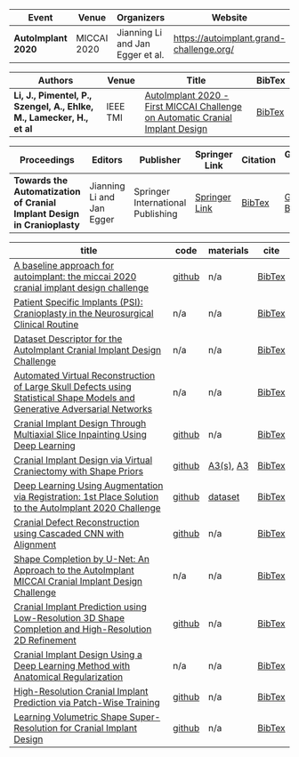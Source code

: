 | **Event** | **Venue** | **Organizers** | **Website**|
| --------------- | --------------- | --------------- |--------------- |
| **AutoImplant 2020**|  MICCAI 2020| Jianning Li and Jan Egger et al.|https://autoimplant.grand-challenge.org/| 

| **Authors** | **Venue** | **Title** | **BibTex**|
| --------------- | --------------- | --------------- |--------------- |
| **Li, J., Pimentel, P., Szengel, A., Ehlke, M., Lamecker, H., et al**|IEEE TMI| [AutoImplant 2020 - First MICCAI Challenge on Automatic Cranial Implant Design](https://ieeexplore.ieee.org/document/9420655)|[BibTex](https://dl.dropboxusercontent.com/s/yn1tpmli9zwl8kc/BibTex.txt?dl=0)| 


| **Proceedings** | **Editors** | **Publisher** | **Springer Link**| **Citation** | **Google Book** |
| --------------- | --------------- | --------------- |--------------- |--------------- |--------------- |
| **Towards the Automatization of Cranial Implant Design in Cranioplasty**| Jianning Li and Jan Egger | Springer International Publishing| [Springer Link](https://link.springer.com/book/10.1007%2F978-3-030-64327-0)|[BibTex](https://dl.dropboxusercontent.com/s/j2dgdfjhacd01ca/li2020towards.txt?dl=0)|[Google Book](https://books.google.at/books/about/Towards_the_Automatization_of_Cranial_Im.html?id=KWH5zQEACAAJ&source=kp_book_description&redir_esc=y)|


| title | code |materials | cite |
| --------------- | --------------- | --------------- |--------------- |
| [A baseline approach for autoimplant: the miccai 2020 cranial implant design challenge](https://link.springer.com/chapter/10.1007/978-3-030-60946-7_8) | [github](https://github.com/Jianningli/autoimplant)| n/a | [BibTex](https://dl.dropboxusercontent.com/s/m8i0vq9lrs070bb/li2020baseline.txt?dl=0)|
| [Patient Specific Implants (PSI): Cranioplasty in the Neurosurgical Clinical Routine](https://link.springer.com/chapter/10.1007/978-3-030-64327-0_1) | n/a | n/a | [BibTex](https://dl.dropboxusercontent.com/s/0f29fhziydibcim/von2020patient.txt?dl=0)|
| [Dataset Descriptor for the AutoImplant Cranial Implant Design Challenge](https://link.springer.com/chapter/10.1007/978-3-030-64327-0_2) | n/a | n/a | [BibTex](https://dl.dropboxusercontent.com/s/5si935ml668a8t1/li2020dataset.txt?dl=0)|
| [Automated Virtual Reconstruction of Large Skull Defects using Statistical Shape Models and Generative Adversarial Networks](https://link.springer.com/chapter/10.1007/978-3-030-64327-0_3) | n/a | n/a | [BibTex](https://dl.dropboxusercontent.com/s/36hshbmq2siodur/zachowautomated.txt?dl=0)|
| [Cranial Implant Design Through Multiaxial Slice Inpainting Using Deep Learning](https://link.springer.com/chapter/10.1007/978-3-030-64327-0_4) | [github](https://github.com/jcsyshc/skull_inpainting) | n/a | [BibTex](https://dl.dropboxusercontent.com/s/5sjfuwwb7xtdzgt/shi2020cranial.txt?dl=0)|
| [Cranial Implant Design via Virtual Craniectomy with Shape Priors](https://link.springer.com/chapter/10.1007/978-3-030-64327-0_5) | [github](https://gitlab.com/matzkin/headctools)| [A3(s)](https://dl.dropboxusercontent.com/s/w5nv4hs7kf0d2up/with%20shape%20priors.txt?dl=0), [A3](https://dl.dropboxusercontent.com/s/ifa4webbws4ojyg/without%20shape%20priors.txt?dl=0)| [BibTex](https://dl.dropboxusercontent.com/s/cw8n0h4ndb36jjw/matzkin2020cranial.txt?dl=0)|
| [Deep Learning Using Augmentation via Registration: 1st Place Solution to the AutoImplant 2020 Challenge](https://link.springer.com/chapter/10.1007/978-3-030-64327-0_6) | [github](https://github.com/ellisdg/3DUnetCNN/tree/master/examples/autoimplant2020) | [dataset](https://zenodo.org/record/4270278#.X8zhhNj0lPY)| [BibTex](https://dl.dropboxusercontent.com/s/w5gcqg0b97b1d27/ellis2020deep.txt?dl=0)|
| [Cranial Defect Reconstruction using Cascaded CNN with Alignment](https://link.springer.com/chapter/10.1007/978-3-030-64327-0_7) | [github](https://github.com/OldaKodym/BUT_autoimplant_public) | n/a | [BibTex](https://dl.dropboxusercontent.com/s/zl7vgsuec153nyb/kodym2020cranial.txt?dl=0)|
| [Shape Completion by U-Net: An Approach to the AutoImplant MICCAI Cranial Implant Design Challenge](https://link.springer.com/chapter/10.1007/978-3-030-64327-0_8) | n/a | n/a | [BibTex](https://dl.dropboxusercontent.com/s/syuod3snasuftdd/mainprize2020shape.txt?dl=0)|
| [Cranial Implant Prediction using Low-Resolution 3D Shape Completion and High-Resolution 2D Refinement](https://link.springer.com/chapter/10.1007/978-3-030-64327-0_9)| [github](https://github.com/mlentwicklung/autoimplant)| n/a | [BibTex](https://dl.dropboxusercontent.com/s/f7p61rwxrowjnca/bayat2020cranial.txt?dl=0)|
| [Cranial Implant Design Using a Deep Learning Method with Anatomical Regularization](https://link.springer.com/chapter/10.1007/978-3-030-64327-0_10)| n/a | n/a | [BibTex](https://dl.dropboxusercontent.com/s/uq3hzu8njjgi2gz/wang2020cranial.txt?dl=0)|
| [High-Resolution Cranial Implant Prediction via Patch-Wise Training](https://link.springer.com/chapter/10.1007/978-3-030-64327-0_11)| [github](https://github.com/dyjwb001/autoimplant_vnet)| n/a | [BibTex](https://dl.dropboxusercontent.com/s/7yhttl3amuc5zjc/jin2020high.txt?dl=0)|
| [Learning Volumetric Shape Super-Resolution for Cranial Implant Design](https://link.springer.com/chapter/10.1007/978-3-030-64327-0_12)| [github](https://github.com/matthiashelmuteder/Volumentric-Shape-Super-Resolution) | n/a | [BibTex](https://dl.dropboxusercontent.com/s/x6g3ypmly0lp927/eder2020learning.txt?dl=0)|





